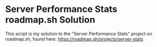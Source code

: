 # Server Performance Stats roadmap.sh Solution

This script is my solution to the "Server Performance Stats" project on roadmap.sh, found here: https://roadmap.sh/projects/server-stats 